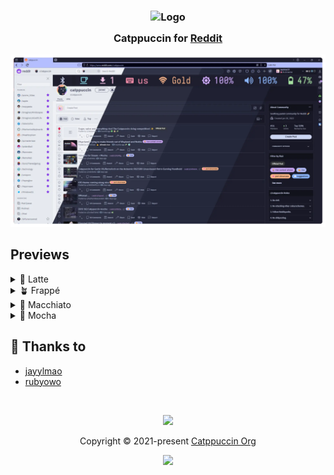 <h3 align="center">
	<img src="https://raw.githubusercontent.com/catppuccin/catppuccin/main/assets/logos/exports/1544x1544_circle.png" width="100" alt="Logo"/><br/>
	<img src="https://raw.githubusercontent.com/catppuccin/catppuccin/main/assets/misc/transparent.png" height="30" width="0px"/>
	Catppuccin for <a href="https://reddit.com">Reddit</a>
	<img src="https://raw.githubusercontent.com/catppuccin/catppuccin/main/assets/misc/transparent.png" height="30" width="0px"/>
</h3>

<p align="center">
	<img src="assets/preview.webp" />
</p>

## Previews

<details>
<summary>🌻 Latte</summary>
<img src="assets/catppuccin-latte.webp" />
</details>
<details>
<summary>🪴 Frappé</summary>
<img src="assets/catppuccin-frappe.webp" />
</details>
<details>
<summary>🌺 Macchiato</summary>
<img src="assets/catppuccin-macchiato.webp" />
</details>
<details>
<summary>🌿 Mocha</summary>
<img src="assets/catppuccin-mocha.webp" />
</details>

## 💝 Thanks to

- [jayylmao](https://github.com/jayylmao)
- [rubyowo](https://github.com/rubyowo)

&nbsp;

<p align="center">
	<img src="https://raw.githubusercontent.com/catppuccin/catppuccin/main/assets/footers/gray0_ctp_on_line.svg?sanitize=true" />
</p>

<p align="center">
	Copyright &copy; 2021-present <a href="https://github.com/catppuccin" target="_blank">Catppuccin Org</a>
</p>

<p align="center">
	<a href="https://github.com/catppuccin/catppuccin/blob/main/LICENSE"><img src="https://img.shields.io/static/v1.svg?style=for-the-badge&label=License&message=MIT&logoColor=d9e0ee&colorA=363a4f&colorB=b7bdf8"/></a>
</p>

